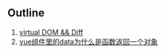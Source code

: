 ## Outline


1. [virtual DOM && Diff](https://jayconscious.github.io/blog/vue2/vue2/vueDiff.html)
2. [vue组件里的data为什么是函数返回一个对象](https://jayconscious.github.io/blog/vue2/vue2/dataisfn.html)

